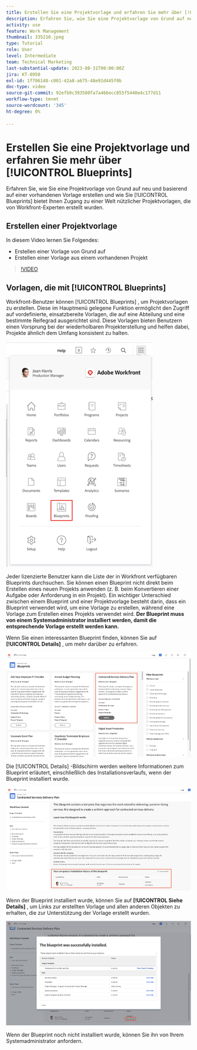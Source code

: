 ```yaml
---
title: Erstellen Sie eine Projektvorlage und erfahren Sie mehr über [!UICONTROL Blueprints]
description: Erfahren Sie, wie Sie eine Projektvorlage von Grund auf neu und basierend auf einer vorhandenen Vorlage erstellen und wie Sie [!UICONTROL Blueprints] bietet Ihnen Zugang zu einer Welt nützlicher Projektvorlagen, die von Workfront-Experten erstellt wurden.
activity: use
feature: Work Management
thumbnail: 335210.jpeg
type: Tutorial
role: User
level: Intermediate
team: Technical Marketing
last-substantial-update: 2023-08-31T00:00:00Z
jira: KT-8950
exl-id: 1f706148-c001-42a8-a675-48e91d445f0b
doc-type: video
source-git-commit: 92efb9c393580fa7a466ecc855f5440e4c177d11
workflow-type: tm+mt
source-wordcount: '345'
ht-degree: 0%

---
```


# Erstellen Sie eine Projektvorlage und erfahren Sie mehr über [!UICONTROL Blueprints]

Erfahren Sie, wie Sie eine Projektvorlage von Grund auf neu und basierend auf einer vorhandenen Vorlage erstellen und wie Sie [!UICONTROL Blueprints] bietet Ihnen Zugang zu einer Welt nützlicher Projektvorlagen, die von Workfront-Experten erstellt wurden.

## Erstellen einer Projektvorlage

In diesem Video lernen Sie Folgendes:

* Erstellen einer Vorlage von Grund auf
* Erstellen einer Vorlage aus einem vorhandenen Projekt

>[!VIDEO](https://video.tv.adobe.com/v/335210/?quality=12&learn=on)

## Vorlagen, die mit [!UICONTROL Blueprints]

Workfront-Benutzer können [!UICONTROL Blueprints] , um Projektvorlagen zu erstellen. Diese im Hauptmenü gelegene Funktion ermöglicht den Zugriff auf vordefinierte, einsatzbereite Vorlagen, die auf eine Abteilung und eine bestimmte Reifegrad ausgerichtet sind. Diese Vorlagen bieten Benutzern einen Vorsprung bei der wiederholbaren Projekterstellung und helfen dabei, Projekte ähnlich dem Umfang konsistent zu halten.

![Blueprints im Hauptmenü](assets/pt-blueprints-01.png)

Jeder lizenzierte Benutzer kann die Liste der in Workfront verfügbaren Blueprints durchsuchen. Sie können einen Blueprint nicht direkt beim Erstellen eines neuen Projekts anwenden (z. B. beim Konvertieren einer Aufgabe oder Anforderung in ein Projekt). Ein wichtiger Unterschied zwischen einem Blueprint und einer Projektvorlage besteht darin, dass ein Blueprint verwendet wird, um eine Vorlage zu erstellen, während eine Vorlage zum Erstellen eines Projekts verwendet wird. **Der Blueprint muss von einem Systemadministrator installiert werden, damit die entsprechende Vorlage erstellt werden kann.**

Wenn Sie einen interessanten Blueprint finden, können Sie auf **[!UICONTROL Details]** , um mehr darüber zu erfahren.

![Liste der Blueprints](assets/pt-blueprints-02.png)

Die [!UICONTROL Details] -Bildschirm werden weitere Informationen zum Blueprint erläutert, einschließlich des Installationsverlaufs, wenn der Blueprint installiert wurde.

![Details zur Verwendung eines Blueprints](assets/pt-blueprints-03.png)

Wenn der Blueprint installiert wurde, können Sie auf **[!UICONTROL Siehe Details]** , um Links zur erstellten Vorlage und allen anderen Objekten zu erhalten, die zur Unterstützung der Vorlage erstellt wurden.

![Details zur Installation eines Blueprints](assets/pt-blueprints-04.png)

Wenn der Blueprint noch nicht installiert wurde, können Sie ihn von Ihrem Systemadministrator anfordern.
